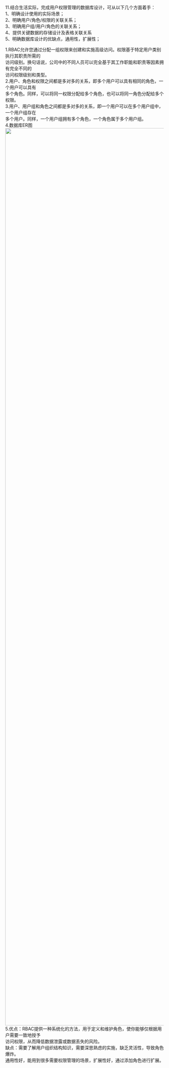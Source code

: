 11.结合生活实际，完成用户权限管理的数据库设计，可从以下几个方面着手：<br>
   1、明确设计使用的实际场景；<br>
   2、明确用户/角色/权限的关联关系；<br>
   3、明确用户组/用户/角色的关联关系；<br>
   4、提供关键数据的存储设计及表格关联关系<br>
   5、明确数据库设计的优缺点，通用性，扩展性；<br>
   
   1.RBAC允许您通过分配一组权限来创建和实施高级访问。权限基于特定用户类别执行其职责所需的<br>
     访问级别。换句话说，公司中的不同人员可以完全基于其工作职能和职责等因素拥有完全不同的<br>
     访问权限级别和类型。<br>
   2.用户、角色和权限之间都是多对多的关系，即多个用户可以具有相同的角色，一个用户可以具有<br>
     多个角色。同样，可以将同一权限分配给多个角色，也可以将同一角色分配给多个权限。<br>
   3.用户、用户组和角色之间都是多对多的关系，即一个用户可以在多个用户组中，一个用户组存在<br>
     多个用户。同样，一个用户组拥有多个角色，一个角色属于多个用户组。<br>
   4.数据库ER图<br>
     <img src="https://github.com/chenmengangzhi29/code_repo/blob/master/database_program/RBAC.jpg?raw=true" width="2850"  alt=""/><br>
   5.优点：RBAC提供一种系统化的方法，用于定义和维护角色，使你能够仅根据用户需要一致地授予<br>
	       访问权限，从而降低数据泄露或数据丢失的风险。<br>
     缺点：需要了解用户组织结构知识，需要深思熟虑的实施，缺乏灵活性，导致角色爆炸。<br>
     通用性好，能用到很多需要权限管理的场景，扩展性好，通过添加角色进行扩展。<br>

